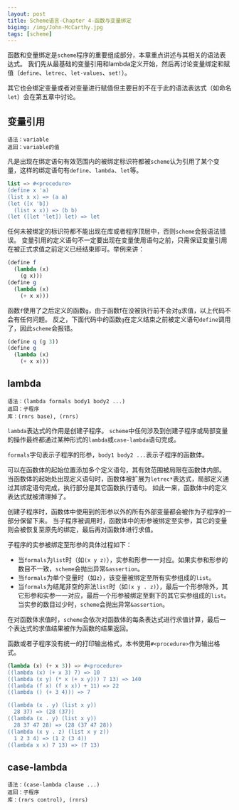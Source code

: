```yaml
---
layout: post
title: Scheme语言-Chapter 4-函数与变量绑定
bigimg: /img/John-McCarthy.jpg
tags: [scheme]
---
```


函数和变量绑定是`scheme`程序的重要组成部分，本章重点讲述与其相关的语法表达式。
我们先从最基础的变量引用和lambda定义开始，然后再讨论变量绑定和赋值（`define`、`letrec`、`let-values`、`set!`）。

其它也会绑定变量或者对变量进行赋值但主要目的不在于此的语法表达式（如命名`let`）会在第五章中讨论。

## 变量引用

```
语法：variable
返回：variable的值
```

凡是出现在绑定语句有效范围内的被绑定标识符都被`scheme`认为引用了某个变量，这样的绑定语句有`define`、`lambda`、`let`等。

```scheme
list => #<procedure>
(define x 'a)
(list x x) => (a a)
(let ([x 'b])
  (list x x)) => (b b)
(let ([let 'let]) let) => let
```

任何未被绑定的标识符都不能出现在库或者程序顶层中，否则`scheme`会报语法错误。
变量引用的定义语句不一定要出现在变量使用语句之前，只需保证变量引用在被正式求值之前定义已经结束即可。举例来讲：

```scheme
(define f
  (lambda (x)
    (g x)))
(define g
  (lambda (x)
    (+ x x)))
```

函数`f`使用了之后定义的函数`g`，由于函数f在没被执行前不会对`g`求值，以上代码不会有任何问题。
反之，下面代码中的函数`g`在定义结束之前被定义语句`define`调用了，因此`scheme`会报错。

```scheme
(define q (g 3))
(define g
  (lambda (x)
    (+ x x)))
```

## lambda

```
语法：(lambda formals body1 body2 ...)
返回：子程序
库：(rnrs base), (rnrs)
```

`lambda`表达式的作用是创建子程序。
`scheme`中任何涉及到创建子程序或局部变量的操作最终都通过某种形式的`lambda`或`case-lambda`语句完成。

`formals`字句表示子程序的形参，`body1 body2 ...`表示子程序的函数体。

可以在函数体的起始位置添加多个定义语句，其有效范围被局限在函数体内部。
当函数体的起始处出现定义语句时，函数体被扩展为`letrec*`表达式，局部定义通过其绑定语句完成，执行部分是其它函数执行语句。
如此一来，函数体中的定义表达式就被清理掉了。

创建子程序时，函数体中使用到的形参以外的所有外部变量都会被作为子程序的一部分保留下来。
当子程序被调用时，函数体中的形参被绑定至实参，其它的变量则会被恢复至原先的绑定，最后再对函数体进行求值。

子程序的实参被绑定至形参的具体过程如下：

* 当`formals`为`list`时（如`(x y z)`），实参和形参一一对应。如果实参和形参的数目不一致，`scheme`会抛出异常`&assertion`。
* 当`formals`为单个变量时（如`z`），该变量被绑定至所有实参组成的`list`。
* 当`formals`为结尾非空的非法`list`时（如`(x y . z)`），最后一个形参除外，其它形参和实参一一对应，最后一个形参被绑定至剩下的其它实参组成的`list`。
当实参的数目过少时，`scheme`会抛出异常`&assertion`。

在对函数体求值时，`scheme`会依次对函数体的每条表达式进行求值计算，最后一个表达式的求值结果被作为函数的结果返回。

函数或者子程序没有统一的打印输出格式，本书使用`#<procedure>`作为输出格式。

```scheme
(lambda (x) (+ x 3)) => #<procedure>
((lambda (x) (+ x 3) 7) => 10
((lambda (x y) (* x (+ x y))) 7 13) => 140
((lambda (f x) (f x x)) + 11) => 22
((lambda () (+ 3 4))) => 7

((lambda (x . y) (list x y))
  28 37) => (28 (37))
((lambda (x . y) (list x y))
  28 37 47 28) => (28 (37 47 28))
((lambda (x y . z) (list x y z))
  1 2 3 4) => (1 2 (3 4))
((lambda x x) 7 13) => (7 13)
```

## case-lambda

```
语法：(case-lambda clause ...)
返回：子程序
库：(rnrs control), (rnrs)
```
